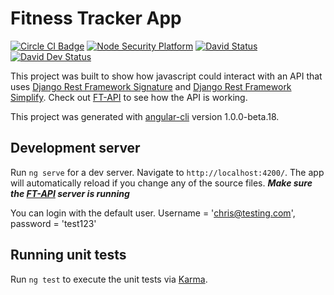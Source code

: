 # Fitness Tracker App

[![Circle CI Badge](https://circleci.com/gh/Belax8/ft-app/tree/master.svg?style=shield&circle-token=c945917bdcc07bbbd71c4e4312480cb3afc25494)](https://circleci.com/gh/Belax8/ft-app)
[![Node Security Platform](https://nodesecurity.io/orgs/belax8/projects/4b22cb12-c272-4b43-9ffd-4bcc572eb5fa/badge)](https://nodesecurity.io/orgs/belax8/projects/4b22cb12-c272-4b43-9ffd-4bcc572eb5fa)
[![David Status](https://david-dm.org/Belax8/ft-app/status.svg)](https://david-dm.org/Belax8/ft-app)
[![David Dev Status](https://david-dm.org/Belax8/ft-app/dev-status.svg)](https://david-dm.org/Belax8/ft-app?type=dev)

This project was built to show how javascript could interact with an API that uses [Django Rest Framework Signature](https://github.com/Skylude/django-rest-framework-signature) and [Django Rest Framework Simplify](https://github.com/Skylude/django-rest-framework-simplify). Check out [FT-API](https://github.com/Belax8/ft-api) to see how the API is working.

This project was generated with [angular-cli](https://github.com/angular/angular-cli) version 1.0.0-beta.18.

## Development server
Run `ng serve` for a dev server. Navigate to `http://localhost:4200/`. The app will automatically reload if you change any of the source files. ***Make sure the [FT-API](https://github.com/Belax8/ft-api) server is running***

You can login with the default user. Username = 'chris@testing.com', password = 'test123'

## Running unit tests

Run `ng test` to execute the unit tests via [Karma](https://karma-runner.github.io).
